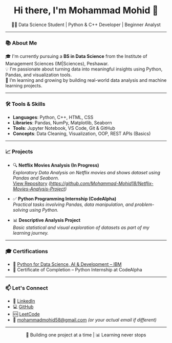 <h1 align="center">Hi there, I'm Mohammad Mohid 👋</h1>

<p align="center">
  🧑‍💻 Data Science Student | Python & C++ Developer | Beginner Analyst
</p>

---

### 📚 About Me

🎓 I'm currently pursuing a **BS in Data Science** from the Institute of Management Sciences (IM|Sciences), Peshawar.  
💡 I'm passionate about turning data into meaningful insights using Python, Pandas, and visualization tools.  
🚀 I’m learning and growing by building real-world data analysis and machine learning projects.

---

### 🛠️ Tools & Skills

- **Languages**: Python, C++, HTML, CSS
- **Libraries**: Pandas, NumPy, Matplotlib, Seaborn
- **Tools**: Jupyter Notebook, VS Code, Git & GitHub
- **Concepts**: Data Cleaning, Visualization, OOP, REST APIs (Basics)

---

### 📈 Projects

- 🔍 **Netflix Movies Analysis (In Progress)**  
  *Exploratory Data Analysis on Netflix movies and shows dataset using Pandas and Seaborn.*  
  [View Repository](#) *(https://github.com/Mohammad-Mohid18/Netflix-Movies-Analysis-Project)*

- ✅ **Python Programming Internship (CodeAlpha)**  
  *Practical tasks involving Pandas, data manipulation, and problem-solving using Python.*

- 📊 **Descriptive Analysis Project**  
  *Basic statistical and visual exploration of datasets as part of my learning journey.*  

---

### 🎓 Certifications

- 📜 [Python for Data Science, AI & Development – IBM](https://www.coursera.org/account/accomplishments/records/TJBUW6SJE64V)
- 📜 Certificate of Completion – Python Internship at CodeAlpha

---

### 📫 Let's Connect

- 💼 [LinkedIn](https://www.linkedin.com/in/mohammad-mohid-162585361/)
- 💻 [GitHub](https://github.com/Mohammad-Mohid18)
- 🆘 [LeetCode](https://leetcode.com/u/m_mohid1206/)
- 📧 mohammadmohid58@gmail.com *(or your actual email if different)*

---

<p align="center">
  🚀 Building one project at a time | 📊 Learning never stops
</p>
